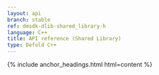```yaml
---
layout: api
branch: stable
ref: dmsdk-dlib-shared_library-h
language: C++
title: API reference (Shared Library)
type: Defold C++
---
```

{% include anchor_headings.html html=content %}